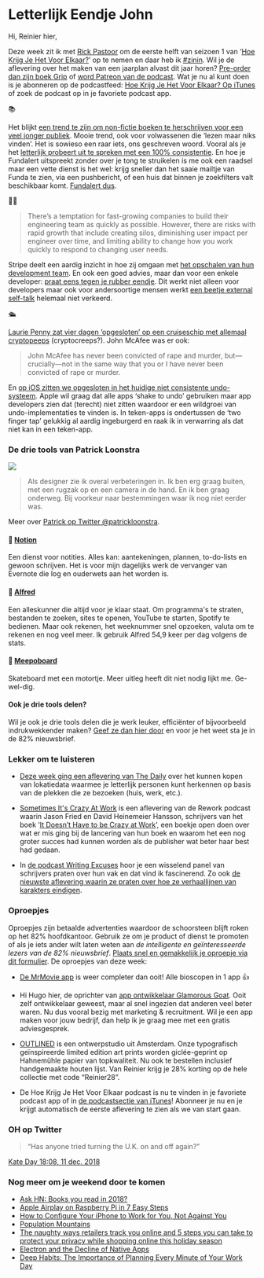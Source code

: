# Letterlijk Eendje John

Hi, Reinier hier,

Deze week zit ik met [Rick Pastoor](https://twitter.com/rickpastoor) om de eerste helft van seizoen 1 van ‘[Hoe Krijg Je Het Voor Elkaar?](https://hoekrijgjehetvoorelkaar.nl)’ op te nemen en daar heb ik [\#zinin](https://media.giphy.com/media/3o7TKVgIN6ygkC1H20/giphy.gif). Wil je de aflevering over het maken van een jaarplan alvast dit jaar horen? [Pre-order dan zijn boek Grip](http://gripboek.nl) of [word Patreon van de podcast](http://patreon.com/reinier). Wat je nu al kunt doen is je abonneren op de podcastfeed: [Hoe Krijg Je Het Voor Elkaar? Op iTunes](https://itunes.apple.com/nl/podcast/hoe-krijg-je-het-voor-elkaar/id1446011449) of zoek de podcast op in je favoriete podcast app.

📚

Het blijkt [een trend te zijn om non-fictie boeken te herschrijven voor een veel jonger publiek](https://kottke.org/18/11/adult-nonfiction-adapted-for-younger-readers). Mooie trend, ook voor volwassenen die ‘lezen maar niks vinden’. Het is sowieso een raar iets, ons geschreven woord. Vooral als je het [letterlijk probeert uit te spreken met een 100% consistentie](https://www.youtube.com/embed/A8zWWp0akUU). En hoe je Fundalert uitspreekt zonder over je tong te struikelen is me ook een raadsel maar een vette dienst is het wel: krijg sneller dan het saaie mailtje van Funda te zien, via een pushbericht, of een huis dat binnen je zoekfilters valt beschikbaar komt. [Fundalert dus](https://www.fundalert.nl/).

👨‍💻

> There’s a temptation for fast-growing companies to build their engineering team as quickly as possible. However, there are risks with rapid growth that include creating silos, diminishing user impact per engineer over time, and limiting ability to change how you work quickly to respond to changing user needs.

Stripe deelt een aardig inzicht in hoe zij omgaan met [het opschalen van hun development team](https://stripe.com/atlas/guides/scaling-eng). En ook een goed advies, maar dan voor een enkele developer: [praat eens tegen je rubber eendje](https://en.wikipedia.org/wiki/Rubber_duck_debugging). Dit werkt niet alleen voor developers maar ook voor andersoortige mensen werkt [een beetje external self-talk](https://www.nytimes.com/2017/06/08/smarter-living/benefits-of-talking-to-yourself-self-talk.html) helemaal niet verkeerd.

🛳

[Laurie Penny zat vier dagen ‘opgesloten’ op een cruiseschip met allemaal cryptopeeps](https://breakermag.com/trapped-at-sea-with-cryptos-nouveau-riche/) (cryptocreeps?). John McAfee was er ook:

> John McAfee has never been convicted of rape and murder, but—crucially—not in the same way that you or I have never been convicted of rape or murder.

En [op iOS zitten we opgesloten in het huidige niet consistente undo-systeem](https://daringfireball.net/2018/12/ios_still_hasnt_gotten_undo_right). Apple wil graag dat alle apps ‘shake to undo’ gebruiken maar app developers zien dat (terecht) niet zitten waardoor er een wildgroei van undo-implementaties te vinden is. In teken-apps is ondertussen de ‘two finger tap’ gelukkig al aardig ingeburgerd en raak ik in verwarring als dat niet kan in een teken-app.

### De drie tools van Patrick Loonstra

![](https://sinds82.nl/images/patrick-loonstra.jpg)

> Als designer zie ik overal verbeteringen in. Ik ben erg graag buiten, met een rugzak op en een camera in de hand. En ik ben graag onderweg. Bij voorkeur naar bestemmingen waar ik nog niet eerder was.

Meer over [Patrick op Twitter @patrickloonstra](https://twitter.com/patrickloonstra).

#### 🔸 [Notion](https://www.notion.so)

Een dienst voor notities. Alles kan: aantekeningen, plannen, to-do-lists en gewoon schrijven. Het is voor mijn dagelijks werk de vervanger van Evernote die log en ouderwets aan het worden is.

#### 🔸 [Alfred](https://www.alfredapp.com/)

Een alleskunner die altijd voor je klaar staat. Om programma's te straten, bestanden te zoeken, sites te openen, YouTube te starten, Spotify te bedienen. Maar ook rekenen, het weeknummer snel opzoeken, valuta om te rekenen en nog veel meer. Ik gebruik Alfred 54,9 keer per dag volgens de stats.

#### 🔸 [Meepoboard](https://www.meepoboard.com)

Skateboard met een motortje. Meer uitleg heeft dit niet nodig lijkt me. Ge-wel-dig.

#### Ook je drie tools delen?

Wil je ook je drie tools delen die je werk leuker, efficiënter of bijvoorbeeld indrukwekkender maken? [Geef ze dan hier door](https://goo.gl/forms/C5J2VoBlxJKR9Ikw2) en voor je het weet sta je in de 82% nieuwsbrief.

### Lekker om te luisteren

- [Deze week ging een aflevering van The Daily](https://www.nytimes.com/2018/12/10/podcasts/the-daily/location-tracking-apps-privacy.html) over het kunnen kopen van lokatiedata waarmee je letterlijk personen kunt herkennen op basis van de plekken die ze bezoeken (huis, werk, etc.).

- [Sometimes It's Crazy At Work](https://rework.fm/sometimes-its-crazy-at-work/) is een aflevering van de Rework podcast waarin Jason Fried en David Heinemeier Hansson, schrijvers van het boek ‘[It Doesn’t Have to be Crazy at Work](https://basecamp.com/books/calm)’, een boekje open doen over wat er mis ging bij de lancering van hun boek en waarom het een nog groter succes had kunnen worden als de publisher wat beter haar best had gedaan.

- In [de podcast Writing Excuses](https://writingexcuses.com) hoor je een wisselend panel van schrijvers praten over hun vak en dat vind ik fascinerend. Zo ook [de nieuwste aflevering waarin ze praten over hoe ze verhaallijnen van karakters eindigen](https://writingexcuses.com/2018/12/09/13-49-how-to-finish/).  

### Oproepjes

Oproepjes zijn betaalde advertenties waardoor de schoorsteen blijft roken op het 82% hoofdkantoor. Gebruik ze om je product of dienst te promoten of als je iets ander wilt laten weten aan _de intelligente en geïnteresseerde lezers van de 82% nieuwsbrief_. [Plaats snel en gemakkelijk je oproepje via dit formulier](https://forms.82procent.nl). De oproepjes van deze week:

- [De MrMovie app](https://app.mrmovie.nl) is weer completer dan ooit! Alle bioscopen in 1 app 👍

- Hi Hugo hier, de oprichter van [app ontwikkelaar Glamorous Goat](https://www.glamorousgoat.nl). Ooit zelf ontwikkelaar geweest, maar al snel ingezien dat anderen veel beter waren. Nu dus vooral bezig met marketing & recruitment. Wil je een app maken voor jouw bedrijf, dan help ik je graag mee met een gratis adviesgesprek.

- [OUTLINED](https://outlined.cc/discount/REINIER28) is een ontwerpstudio uit Amsterdam. Onze typografisch geïnspireerde limited edition art prints worden giclée-geprint op Hahnemühle papier van topkwaliteit. Nu ook te bestellen inclusief handgemaakte houten lijst. Van Reinier krijg je 28% korting op de hele collectie met code “Reinier28”.

- De Hoe Krijg Je Het Voor Elkaar podcast is nu te vinden in je favoriete podcast app of in [de podcastsectie van iTunes](https://itunes.apple.com/nl/podcast/hoe-krijg-je-het-voor-elkaar/id1446011449?l=nl)! Abonneer je nu en je krijgt automatisch de eerste aflevering te zien als we van start gaan.

### OH op Twitter

> “Has anyone tried turning the U.K. on and off again?”

[Kate Day 18:08, 11 dec. 2018](https://twitter.com/kate_day/status/1072538145814659072)

### Nog meer om je weekend door te komen

- [Ask HN: Books you read in 2018?](https://news.ycombinator.com/item?id=18661546)
- [Apple Airplay on Raspberry Pi in 7 Easy Steps](https://appcodelabs.com/7-easy-steps-to-apple-airplay-on-raspberry-pi)
- [How to Configure Your iPhone to Work for You, Not Against You](https://betterhumans.coach.me/how-to-set-up-your-iphone-for-productivity-focus-and-your-own-longevity-bb27a68cc3d8)
- [Population Mountains](https://pudding.cool/2018/12/3d-cities-story/)
- [The naughty ways retailers track you online and 5 steps you can take to protect your privacy while shopping online this holiday season](https://www.ghostery.com/blog/ghostery-news/trackers-holiday-shopping-steps-to-protect-your-privacy/)
- [Electron and the Decline of Native Apps](https://daringfireball.net/2018/12/electron_and_the_decline_of_native_apps)
- [Deep Habits: The Importance of Planning Every Minute of Your Work Day](http://calnewport.com/blog/2013/12/21/deep-habits-the-importance-of-planning-every-minute-of-your-work-day/)
